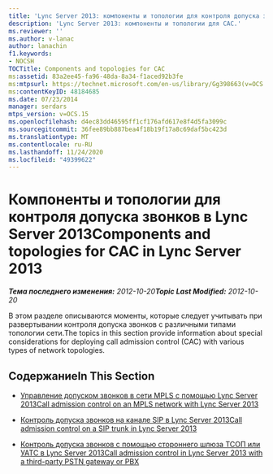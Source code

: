 ```yaml
---
title: 'Lync Server 2013: компоненты и топологии для контроля допуска звонков'
description: 'Lync Server 2013: компоненты и топологии для CAC.'
ms.reviewer: ''
ms.author: v-lanac
author: lanachin
f1.keywords:
- NOCSH
TOCTitle: Components and topologies for CAC
ms:assetid: 83a2ee45-fa96-48da-8a34-f1aced92b3fe
ms:mtpsurl: https://technet.microsoft.com/en-us/library/Gg398663(v=OCS.15)
ms:contentKeyID: 48184685
ms.date: 07/23/2014
manager: serdars
mtps_version: v=OCS.15
ms.openlocfilehash: d4ec83dd46595ff1cf176afd617e8f4d5fa3099c
ms.sourcegitcommit: 36fee89bb887bea4f18b19f17a8c69daf5bc423d
ms.translationtype: MT
ms.contentlocale: ru-RU
ms.lasthandoff: 11/24/2020
ms.locfileid: "49399622"
---
```

# <a name="components-and-topologies-for-cac-in-lync-server-2013"></a><span data-ttu-id="393fc-103">Компоненты и топологии для контроля допуска звонков в Lync Server 2013</span><span class="sxs-lookup"><span data-stu-id="393fc-103">Components and topologies for CAC in Lync Server 2013</span></span>

<div data-xmlns="http://www.w3.org/1999/xhtml">

<div class="topic" data-xmlns="http://www.w3.org/1999/xhtml" data-msxsl="urn:schemas-microsoft-com:xslt" data-cs="https://msdn.microsoft.com/">

<div data-asp="https://msdn2.microsoft.com/asp">



</div>

<div id="mainSection">

<div id="mainBody"><span data-ttu-id="393fc-104">

<span> </span></span><span class="sxs-lookup"><span data-stu-id="393fc-104">

<span> </span></span></span>

<span data-ttu-id="393fc-105">_**Тема последнего изменения:** 2012-10-20_</span><span class="sxs-lookup"><span data-stu-id="393fc-105">_**Topic Last Modified:** 2012-10-20_</span></span>

<span data-ttu-id="393fc-106">В этом разделе описываются моменты, которые следует учитывать при развертывании контроля допуска звонков с различными типами топологии сети.</span><span class="sxs-lookup"><span data-stu-id="393fc-106">The topics in this section provide information about special considerations for deploying call admission control (CAC) with various types of network topologies.</span></span>

<div>

## <a name="in-this-section"></a><span data-ttu-id="393fc-107">Содержание</span><span class="sxs-lookup"><span data-stu-id="393fc-107">In This Section</span></span>

  - [<span data-ttu-id="393fc-108">Управление допуском звонков в сети MPLS с помощью Lync Server 2013</span><span class="sxs-lookup"><span data-stu-id="393fc-108">Call admission control on an MPLS network with Lync Server 2013</span></span>](lync-server-2013-call-admission-control-on-an-mpls-network.md)

  - [<span data-ttu-id="393fc-109">Контроль допуска звонков на канале SIP в Lync Server 2013</span><span class="sxs-lookup"><span data-stu-id="393fc-109">Call admission control on a SIP trunk in Lync Server 2013</span></span>](lync-server-2013-call-admission-control-on-a-sip-trunk.md)

  - [<span data-ttu-id="393fc-110">Контроль допуска звонков с помощью стороннего шлюза ТСОП или УАТС в Lync Server 2013</span><span class="sxs-lookup"><span data-stu-id="393fc-110">Call admission control in Lync Server 2013 with a third-party PSTN gateway or PBX</span></span>](lync-server-2013-call-admission-control-with-a-third-party-pstn-gateway-or-pbx.md)

<span data-ttu-id="393fc-111"></div>

</div>

<span> </span>

</div>

</div>

</span><span class="sxs-lookup"><span data-stu-id="393fc-111"></div>

</div>

<span> </span>

</div>

</div>

</span></span></div>

